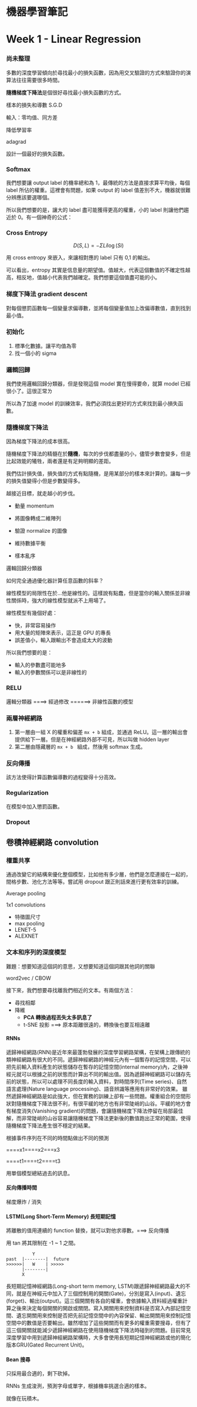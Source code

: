 # 機器學習筆記

# Week 1 - Linear Regression




### 尚未整理

多數的深度學習傾向於尋找最小的損失函數，因為用交叉驗證的方式來驗證你的演算法往往需要很多時間。

**隨機梯度下降法**是個很好尋找最小損失函數的方式。

樣本的損失和導數 S.G.D

輸入：零均值、同方差

降低學習率

adagrad



設計一個最好的損失函數。

### Softmax

我們想要讓 output label 的機率總和為 1，最傳統的方法是直接求算平均後，每個 label 所佔的權重。這裡會有問題，如果 output 的 label 值差別不大，機器就很難分辨應該要選哪個。

所以我們想要的是，讓大的 label 盡可能獲得更高的權重，小的 label 則讓他們趨近於 0。有一個神奇的公式：

### Cross Entropy

$$
D(S, L) = -\Sigma Li\log(Si)
$$

用 cross entropy 來嵌入，來讓相對應的 label 只有 0,1 的輸出。

可以看出，entropy 其實是信息量的期望值。值越大，代表這個數值的不確定性越高，相反地，值越小代表我們越確定。我們想要這個值盡可能的小。

### 梯度下降法 gradient descent

對每個懲罰函數每一個變量求偏導數，並將每個變量值加上改偏導數值，直到找到最小值。

### 初始化

1. 標準化數據。讓平均值為零
2. 找一個小的 sigma

### 邏輯回歸

我們使用邏輯回歸分類器，但是發現這個 model 實在慢得要命，就算 model 已經很小了。這很正常ㄌ

所以為了加速 model 的訓練效率，我們必須找出更好的方式來找到最小損失函數。

### 隨機梯度下降法

因為梯度下降法的成本很高。

隨機梯度下降法的精髓在於**隨機**，每次的步伐都盡量的小，儘管步數會變多，但是比起效能的犧牲，兩者還是有足夠明顯的差距。

我們估計損失值，損失值的方式有點隨機，是用某部分的樣本來計算的。讓每一步的損失值變得小但是步數變得多。

越接近目標，就走越小的步伐。

- 動量 momentum


- 將圖像轉成二維陣列
- 驗證 normalize 的圖像
- 維持數據平衡
- 樣本亂序

邏輯回歸分類器

如何完全通過優化器計算任意函數的斜率？

線性模型的局限性在於...他是線性的。這樣說有點蠢，但是當你的輸入關係並非線性關係時，強大的線性模型就派不上用場了。

線性模型有幾個好處：

- 快，非常容易操作
- 用大量的矩陣來表示，這正是 GPU 的專長
- 誤差值小，輸入跟輸出不會造成太大的波動

所以我們想要的是：

- 輸入的參數盡可能地多
- 輸入的參數關係可以是非線性的

### RELU

邏輯分類器 ====> 經過修改 ======> 非線性函數的模型

### 兩層神經網路

1. 第一層由一組 X 的權重和偏差 `mx + b` 組成，並通過 ReLU。這一層的輸出會提供給下一層。但是在神經網路外部不可見，所以叫做 hidden layer
2. 第二層由隱藏層的 `mx + b ` 組成，然後用 softmax 生成。

### 反向傳播

該方法使得計算函數偏導數的過程變得十分高效。

### Regularization

在模型中加入懲罰函數。

### Dropout

## 卷積神經網路 convolution

### 權重共享

通過改變它的結構來優化整個模型，比如他有多少層，他們是怎麼連接在一起的，間格步數、池化方法等等。嘗試用 dropout 跟正則話來進行更有效率的訓練。

Average pooling

1x1 convolutions

- 特徵圖尺寸
- max pooling
- LENET-5
- ALEXNET

### 文本和序列的深度模型

難題：想要知道這個詞的意思，又想要知道這個詞跟其他詞的關聯

word2vec / CBOW

接下來，我們想要尋找離我們相近的文本。有兩個方法：

- 尋找相鄰
- 降維
  - **PCA 轉換過程丟失太多訊息了**
  - t-SNE 投影 ===> 原本距離很遠的，轉換後也要互相遠離

#### RNNs

遞歸神經網路(RNN)是近年來最蓬勃發展的深度學習網路架構，在架構上跟傳統的類神經網路有很大的不同。遞歸神經網路的神經元內有一個暫存的記憶空間，可以把先前輸入資料產生的狀態儲存在暫存的記憶空間(internal memory)內，之後神經元就可以根據之前的狀態而計算出不同的輸出值。因為遞歸神經網路可以儲存先前的狀態，所以可以處理不同長度的輸入資料，對時間序列(Time series)、自然語言處理(Nature language processing)、語音辨識等應用有非常好的效果。
雖然遞歸神經網路是如此強大，但在實務的訓練上卻有一些問題。權重組合的空間形狀對隨機梯度下降法很不利，有很平緩的地方也有非常陡峭的山谷。平緩的地方會有梯度消失(Vanishing gradient)的問題，會讓隨機梯度下降法停留在局部最佳解，而非常陡峭的山谷容易讓隨機梯度下降法更新後的數值跑出正常的範圍，使得隨機梯度下降法產生很不穩定的結果。

根據事件序列在不同的時間點做出不同的預測

====x1====x2===x3

====t1====t2====t3

用單個模型總結過去的訊息。

#### 反向傳播時間

梯度爆炸 / 消失

#### LSTM(Long Short-Term Memory) 長短期記憶

將離散的值用連續的 function 替換，就可以對他求導數。===> 反向傳播

用 tan 將其限制在 -1 ~ 1 之間。

```
          Y
past  |--------|  future
>>>>>>|   W    | >>>>>
      |--------|
      X
```

長短期記憶神經網路(Long-short term memory, LSTM)跟遞歸神經網路最大的不同，就是在神經元中加入了三個控制用的開關(Gate)，分別是寫入(input)、遺忘(forget)、輸出(output)。這三個開關有各自的權重，會依據輸入資料經過權重計算之後來決定每個開關的開啟或關閉。寫入開關用來控制資料是否寫入內部記憶空間、遺忘開關用來控制是否把先前記憶空間中的內容保留、輸出開關用來控制記憶空間中的數值是否要輸出。雖然增加了這些開關而有更多的權重需要搜尋，但有了這三個開關就能減少遞歸神經網路在使用隨機梯度下降法時碰到的問題。目前常見深度學習中用到遞歸神經網路架構時，大多會使用長短期記憶神經網路或他的簡化版本GRU(Gated Recurrent Unit)。

#### Bean 搜尋

只採用最合適的，剩下砍掉。

RNNs 生成浚洌，預測字母或單字，根據機率挑選合適的樣本。

就像在玩積木。